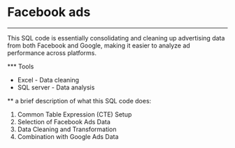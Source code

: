# Facebook ads
***
This SQL code is essentially consolidating and cleaning up advertising data from both Facebook and Google, making it easier to analyze ad performance across platforms.

*** Tools
- Excel - Data cleaning
- SQL server -  Data analysis

** a brief description of what this SQL code does:
1. Common Table Expression (CTE) Setup
2. Selection of Facebook Ads Data
3. Data Cleaning and Transformation
4. Combination with Google Ads Data
